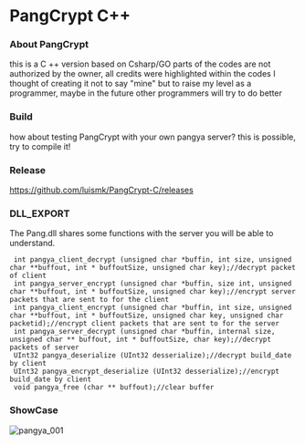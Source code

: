 # PangCrypt C++

### About PangCrypt

this is a C ++ version based on Csharp/GO
parts of the codes are not authorized by the owner,
all credits were highlighted within the codes
I thought of creating it not to say "mine" but to raise my level as a programmer, maybe in the future other programmers will try to do better

### Build

how about testing PangCrypt with your own pangya server?
this is possible, try to compile it!

### Release 

https://github.com/luismk/PangCrypt-C/releases

### DLL_EXPORT

The Pang.dll shares some functions with the server you will be able to understand.
    
     int pangya_client_decrypt (unsigned char *buffin, int size, unsigned char **buffout, int * buffoutSize, unsigned char key);//decrypt packet of client
     int pangya_server_encrypt (unsigned char *buffin, size int, unsigned char **buffout, int * buffoutSize, unsigned char key);//encrypt server packets that are sent to for the client
     int pangya_client_encrypt (unsigned char *buffin, int size, unsigned char **buffout, int * buffoutSize, unsigned char key, unsigned char packetid);//encrypt client packets that are sent to for the server
     int pangya_server_decrypt (unsigned char *buffin, internal size, unsigned char ** buffout, int * buffoutSize, char key);//decrypt packets of server
     UInt32 pangya_deserialize (UInt32 desserialize);//decrypt build_date by client
     UInt32 pangya_encrypt_deserialize (UInt32 desserialize);//encrypt build_date by client
     void pangya_free (char ** buffout);//clear buffer

### ShowCase

![pangya_001](https://cdn.discordapp.com/attachments/521180240542826498/789565764599808080/unknown.png)
